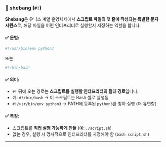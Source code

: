 ### 📌 shebang (`#!`)

**Shebang**은 유닉스 계열 운영체제에서 **스크립트 파일의 첫 줄에 작성되는 특별한 문자 시퀀스**로, 해당 파일을 어떤 인터프리터로 실행할지 지정하는 역할을 합니다.

#### ✅ 문법:

```bash
#!/usr/bin/env python3
```

또는

```bash
#!/bin/bash
```

#### ✅ 의미:

- `#!` 뒤에 오는 경로는 **스크립트를 실행할 인터프리터의 절대 경로**입니다.
- 예: `#!/bin/bash` → 이 스크립트는 Bash 셸로 실행됨
- `#!/usr/bin/env python3` → PATH에 등록된 `python3`를 찾아 실행 (더 유연함)

#### ✅ 특징:

- 스크립트를 **직접 실행 가능하게 만듦** (예: `./script.sh`)
- 없는 경우, 실행 시 명시적으로 인터프리터를 지정해야 함 (`bash script.sh`)

---
